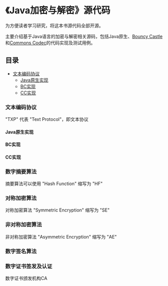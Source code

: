# 《Java加密与解密》源代码

为方便读者学习研究，将这本书源代码全部开源。

主要介绍基于Java语言的加密与解密相关源码，包括Java原生、[Bouncy Castle](https://www.bouncycastle.org/ "BouncyCastle")和[Commons Codec](https://commons.apache.org/proper/commons-codec/ "Commons Codec")的代码实现及测试用例。

## 目录

- [文本编码协议](#文本编码协议)
  - [Java原生实现](#Java原生实现)
  - [BC实现](#BC实现)
  - [CC实现](#CC实现)

### 文本编码协议

"TXP" 代表 "Text Protocol"，即文本协议

#### Java原生实现

#### BC实现

#### CC实现

### 数字摘要算法

摘要算法可以使用 "Hash Function" 缩写为 "HF"

### 对称加密算法

对称加密算法 "Symmetric Encryption" 缩写为 "SE"

### 非对称加密算法

非对称加密算法 "Asymmetric Encryption" 缩写为 "AE"

### 数字签名算法

### 数字证书签发及认证

数字证书颁发机构CA
